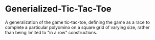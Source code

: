 # Generialized-Tic-Tac-Toe
A generalization of the game tic-tac-toe, defining the game as a race to complete a particular polyomino on a square grid of varying size, rather than being limited to "in a row" constructions.
